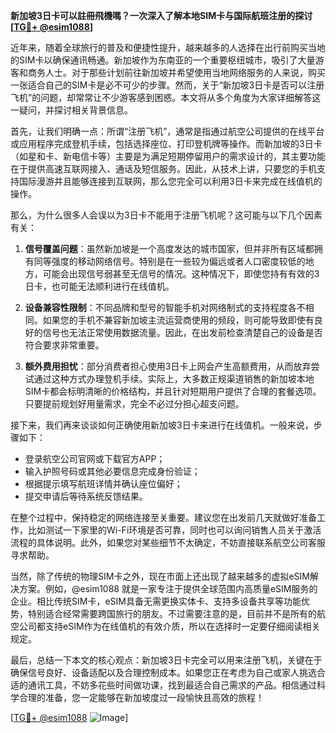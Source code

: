 **新加坡3日卡可以註冊飛機嗎？一次深入了解本地SIM卡与国际航班注册的探讨[[TG💪+ @esim1088](https://t.me/s/esim1088)]**

近年来，随着全球旅行的普及和便捷性提升，越来越多的人选择在出行前购买当地的SIM卡以确保通讯畅通。新加坡作为东南亚的一个重要枢纽城市，吸引了大量游客和商务人士。对于那些计划前往新加坡并希望使用当地网络服务的人来说，购买一张适合自己的SIM卡是必不可少的步骤。然而，关于“新加坡3日卡是否可以注册飞机”的问题，却常常让不少游客感到困惑。本文将从多个角度为大家详细解答这一疑问，并探讨相关背景信息。

首先，让我们明确一点：所谓“注册飞机”，通常是指通过航空公司提供的在线平台或应用程序完成登机手续，包括选择座位、打印登机牌等操作。而新加坡的3日卡（如星和卡、新电信卡等）主要是为满足短期停留用户的需求设计的，其主要功能在于提供高速互联网接入、通话及短信服务。因此，从技术上讲，只要您的手机支持国际漫游并且能够连接到互联网，那么您完全可以利用3日卡来完成在线值机的操作。

那么，为什么很多人会误以为3日卡不能用于注册飞机呢？这可能与以下几个因素有关：

1. **信号覆盖问题**：虽然新加坡是一个高度发达的城市国家，但并非所有区域都拥有同等强度的移动网络信号。特别是在一些较为偏远或者人口密度较低的地方，可能会出现信号弱甚至无信号的情况。这种情况下，即使您持有有效的3日卡，也可能无法顺利进行在线值机。

2. **设备兼容性限制**：不同品牌和型号的智能手机对网络制式的支持程度各不相同。如果您的手机不兼容新加坡主流运营商使用的频段，则可能导致即使有良好的信号也无法正常使用数据流量。因此，在出发前检查清楚自己的设备是否符合要求非常重要。

3. **额外费用担忧**：部分消费者担心使用3日卡上网会产生高额费用，从而放弃尝试通过这种方式办理登机手续。实际上，大多数正规渠道销售的新加坡本地SIM卡都会标明清晰的价格结构，并且针对短期用户提供了合理的套餐选项。只要提前规划好用量需求，完全不必过分担心超支问题。

接下来，我们再来谈谈如何正确使用新加坡3日卡来进行在线值机。一般来说，步骤如下：
- 登录航空公司官网或下载官方APP；
- 输入护照号码或其他必要信息完成身份验证；
- 根据提示填写航班详情并确认座位偏好；
- 提交申请后等待系统反馈结果。

在整个过程中，保持稳定的网络连接至关重要。建议您在出发前几天就做好准备工作，比如测试一下家里的Wi-Fi环境是否可靠，同时也可以询问销售人员关于激活流程的具体说明。此外，如果您对某些细节不太确定，不妨直接联系航空公司客服寻求帮助。

当然，除了传统的物理SIM卡之外，现在市面上还出现了越来越多的虚拟eSIM解决方案。例如，@esim1088 就是一家专注于提供全球范围内高质量eSIM服务的企业。相比传统SIM卡，eSIM具备无需更换实体卡、支持多设备共享等功能优势，特别适合经常需要跨国旅行的朋友。不过需要注意的是，目前并不是所有的航空公司都支持eSIM作为在线值机的有效介质，所以在选择时一定要仔细阅读相关规定。

最后，总结一下本文的核心观点：新加坡3日卡完全可以用来注册飞机，关键在于确保信号良好、设备适配以及合理控制成本。如果您正在考虑为自己或家人挑选合适的通讯工具，不妨多花些时间做功课，找到最适合自己需求的产品。相信通过科学合理的准备，您一定能够在新加坡度过一段愉快且高效的旅程！

[[TG💪+ @esim1088](https://t.me/s/esim1088) ![Image](https://i.postimg.cc/4NQfJmqS/Snipaste-2025-05-13-00-14-12.png)]